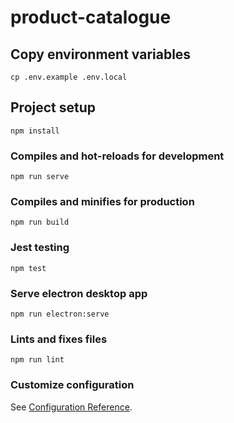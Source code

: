 # product-catalogue

## Copy environment variables

```
cp .env.example .env.local
```

## Project setup

```
npm install
```

### Compiles and hot-reloads for development

```
npm run serve
```

### Compiles and minifies for production

```
npm run build
```

### Jest testing

```
npm test
```

### Serve electron desktop app

```
npm run electron:serve
```

### Lints and fixes files

```
npm run lint
```

### Customize configuration

See [Configuration Reference](https://cli.vuejs.org/config/).
